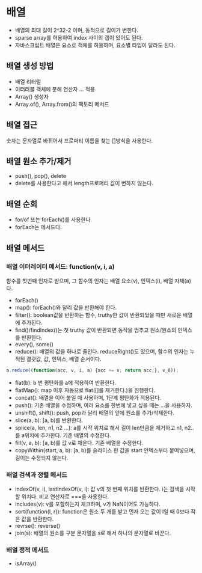 # 배열
- 배열의 최대 길이 2^32-2 이며, 동적으로 길이가 변한다.
- sparse array를 허용하여 index 사이의 갭이 있어도 된다.
- 자바스크립트 배열은 요소로 객체를 허용하며, 요소별 타입이 달라도 된다.

## 배열 생성 방법
- 배열 리터럴
- 이터러블 객체에 분해 연산자 ... 적용
- Array() 생성자
- Array.of(), Array.from()의 팩토리 메서드
## 배열 접근
숫자는 문자열로 바뀌어서 프로퍼티 이름을 찾는 []방식을 사용한다.
## 배열 원소 추가/제거
- push(), pop(), delete
- delete를 사용한다고 해서 length프로퍼티 값이 변하지 않는다.
## 배열 순회
- for/of 또는 forEach()를 사용한다.
- forEach는 메서드다.
## 배열 메서드
### 배열 이터레이터 메서드: function(v, i, a)
함수를 첫번째 인자로 받으며, 그 함수의 인자는 배열 요소(v), 인덱스(i), 배열 자체(a)다.
- forEach()
- map(): forEach()와 달리 값을 반환해야 한다.
- filter(): boolean값을 반환하는 함수, truthy한 값이 반환되었을 때만 새로운 배열에 추가된다.
- find()/findIndex()는 첫 truthy 값이 반환되면 동작을 멈추고 원소/원소의 인덱스를 반환한다.
- every(), some()
- reduce(): 배열의 값을 하나로 줄인다. reduceRight()도 있으며, 함수의 인자는 누적된 결괏값, 값, 인덱스, 배열 순서이다.
```js
a.reduce((function(acc, v, i, a) {acc += v; return acc;}, v_0));
```
- flat(b): b 번 평탄화를 a에 적용하여 반환한다.
- flatMap(): map 이후 자동으로 flat([]를 제거한다.)을 진행한다.
- concat(): 배열을 이어 붙일 때 사용하며, 1단계 평탄화가 적용된다.
- push(): 기존 배열을 수정하며, 여러 요소를 한번에 넣고 싶을 때는 ...을 사용하자.
- unshift(), shift(): push, pop과 달리 배열의 앞에 원소를 추가/삭제한다.
- slice(a, b): [a, b)를 반환한다.
- splice(a, len, n1, n2 ...): a를 시작 위치로 해서 길이 len만큼을 제거하고 n1, n2..를 a위치에 추가한다. 기존 배열의 수정한다.
- fill(v, a, b): [a, b)를 값 v로 채운다. 기존 배열을 수정한다.
- copyWithin(start, a, b): [a, b)를 슬라이스 한 값을 start 인덱스부터 붙여넣으며, 길이는 수정되지 않는다.
### 배열 검색과 정렬 메서드
- indexOf(v, i), lastIndexOf(v, i): 값 v의 첫 번째 위치를 반환한다. i는 검색을 시작할 위치다. 비교 연산자로 ===을 사용한다.
- includes(v): v를 포함하는지 체크하며, v가 NaN이어도 가능하다.
- sort(function(l, r)): function은 원소 두 개를 받고 먼저 오는 값이 l일 때 0보다 작은 값을 반환한다.
- revrse(): reverse()
- join(s): 배열의 원소를 구분 문자열을 s로 해서 하나의 문자열로 바꾼다.
### 배열 정적 메서드
- isArray()


